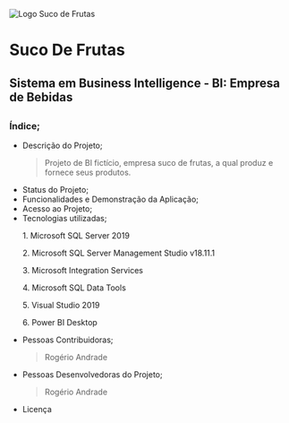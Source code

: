 ![Logo Suco de Frutas](https://user-images.githubusercontent.com/104234513/172245349-03068391-3789-4e2d-82b6-1e4149455447.png)

# Suco De Frutas
<h2>Sistema em Business Intelligence - BI: Empresa de Bebidas<h2/>
                                                                  
  <h3>Índice;</h3>
  
- Descrição do Projeto;
  > Projeto de BI fictício, empresa suco de frutas, a qual produz e fornece seus produtos.
- Status do Projeto;
- Funcionalidades e Demonstração da Aplicação;
- Acesso ao Projeto;
- Tecnologias utilizadas;
  <p> 1. Microsoft SQL Server 2019</p>
  <p> 2. Microsoft SQL Server  Management Studio v18.11.1</p>
  <p> 3.  Microsoft Integration Services</p>
  <p> 4.  Microsoft SQL Data Tools</p>
  <p> 5. Visual Studio 2019 </p>
  <p> 6.  Power BI Desktop</p
- Pessoas Contribuidoras;
  >Rogério Andrade
- Pessoas Desenvolvedoras do Projeto;
  >Rogério Andrade
- Licença
